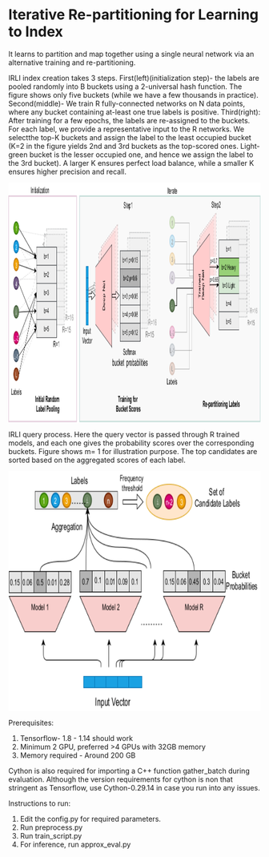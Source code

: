# Iterative Re-partitioning for Learning to Index

It learns to partition and map together using a single neural network via an alternative training and re-partitioning.

IRLI index creation takes 3 steps. First(left)(initialization step)- the labels are pooled randomly into B buckets using a 2-universal hash function. The figure shows only five buckets (while we have a few thousands in practice). Second(middle)- We train R fully-connected networks on N data points, where any bucket containing at-least one true labels is positive. Third(right): After training for a few epochs, the labels are re-assigned to the buckets. For each label, we provide a representative input to the R networks. We selectthe top-K buckets and assign the label to the least occupied bucket (K=2 in the figure yields 2nd and 3rd buckets as the top-scored ones. Light-green bucket is the lesser occupied one, and hence we assign the label to the 3rd bucket). A larger K ensures perfect load balance, while a smaller K ensures higher precision and recall.
<p>
<img src="/NeuralIndex.png" style="width:640px;height:480px;" align="center">
</p>

IRLI query process. Here the query vector is passed through R trained  models, and  each  one  gives  the  probability scores over the corresponding buckets. Figure shows m= 1 for illustration purpose. The top candidates are sorted based on the aggregated scores of each label.
<p>
<img src="/NeaurlIndexQuery.png" style="width:640px;height:480px;" align="center">
</p>

Prerequisites:

1) Tensorflow- 1.8 - 1.14 should work
2) Minimum 2 GPU, preferred >4 GPUs with 32GB memory
3) Memory required - Around 200 GB

Cython is also required for importing a C++ function gather_batch during evaluation. Although the version requirements for cython is non that stringent as Tensorflow, use Cython-0.29.14 in case you run into any issues.

Instructions to run:
1) Edit the config.py for required parameters. 
2) Run preprocess.py
3) Run train_script.py
4) For inference, run approx_eval.py



